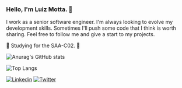 ### Hello, I'm Luiz Motta. :wave:

I work as a senior software engineer. I'm always looking to evolve my development skills. Sometimes I'll push some code that I think is worth sharing. Feel free to follow me and give a start to my projects.

:construction: Studying for the SAA-C02. :construction:

![Anurag's GitHub stats](https://github-readme-stats.vercel.app/api?username=lgcmotta&count_private=true&show_icons=true&theme=dracula)


![Top Langs](https://github-readme-stats.vercel.app/api/top-langs/?username=lgcmotta&layout=compact&theme=dracula)

[![Linkedin](https://img.shields.io/badge/LinkedIn-0077B5?style=for-the-badge&logo=linkedin&logoColor=white)](https://www.linkedin.com/in/luiz-motta/) [![Twitter](https://img.shields.io/badge/Twitter-1DA1F2?style=for-the-badge&logo=twitter&logoColor=white)](https://twitter.com/thismotta)

<!--
**lgcmotta/lgcmotta** is a ✨ _special_ ✨ repository because its `README.md` (this file) appears on your GitHub profile.

Here are some ideas to get you started:

- 🔭 I’m currently working on ...
- 🌱 I’m currently learning ...
- 👯 I’m looking to collaborate on ...
- 🤔 I’m looking for help with ...
- 💬 Ask me about ...
- 📫 How to reach me: ...
- 😄 Pronouns: ...
- ⚡ Fun fact: ...
-->
